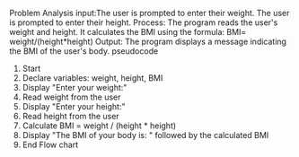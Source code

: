 Problem Analysis
input:The user is prompted to enter their weight.
The user is prompted to enter their height.
Process: The program reads the user's weight and height.
It calculates the BMI using the formula: BMI= weight/(height*height)
Output: The program displays a message indicating the BMI of the user's body.
pseudocode
1. Start
2. Declare variables: weight, height, BMI
3. Display "Enter your weight:"
4. Read weight from the user
5. Display "Enter your height:"
6. Read height from the user
7. Calculate BMI = weight / (height * height)
8. Display "The BMI of your body is: " followed by the calculated BMI
9. End
Flow chart    
